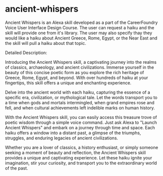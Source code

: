 # ancient-whispers
Ancient Whispers is an Alexa skill developed as a part of the CareerFoundry Voice User Interface Design Course. The user can request a haiku and the skill will provide one from it's library. The user may also specify thay they would like a haiku about Ancient Greece, Rome, Egypt, or the Near East and the skill will pull a haiku about that topic.

Detailed Description:

Introducing the Ancient Whispers skill, a captivating journey into the realms of classics, archaeology, and ancient civilizations. Immerse yourself in the beauty of this concise poetic form as you explore the rich heritage of Greece, Rome, Egypt, and beyond. With over hundreds of haiku at your fingertips, this skill offers a unique and enchanting experience.

Delve into the ancient world with each haiku, capturing the essence of a specific era, civilization, or mythological tale. Let the words transport you to a time when gods and mortals intermingled, when grand empires rose and fell, and when cultural achievements left indelible marks on human history.

With the Ancient Whispers skill, you can easily access this treasure trove of poetic wisdom through a simple voice command. Just ask Alexa to "Launch Ancient Whispers" and embark on a journey through time and space. Each haiku offers a window into a distant past, a glimpse of the triumphs, struggles, and enduring legacies of ancient civilizations.

Whether you are a lover of classics, a history enthusiast, or simply someone seeking a moment of beauty and reflection, the Ancient Whispers skill provides a unique and captivating experience. Let these haiku ignite your imagination, stir your curiosity, and transport you to the extraordinary world of the past.
